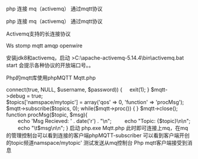   php 连接 mq（activemq） 通过mqtt协议

  php 连接 mq（activemq） 通过mqtt协议


Activemq支持的长连接协议

 Ws  stomp   mqtt   amqp  openwire

安装jdk8和activemq，启动  >C:\apache-activemq-5.14.4\bin\activemq.bat start
会提示各种协议的开放端口号。。

Php的mqtt库使用phpMQTT
Mqtt.php
<?php
//  C:\wamp\bin\php\php7.1.9\php.exe composer.phar install
echo 111;
echo 222;

require('phpMQTT.php');

$server = 'localhost';     // change if necessary
$port = 1883;                     // change if necessary
$username = '';                   // set your username
$password = '';                   // set your password
$client_id = 'phpMQTT-subscriber'; // make sure this is unique for connecting to sever - you could use uniqid()

$mqtt = new Bluerhinos\phpMQTT($server, $port, $client_id);
if(!$mqtt->connect(true, NULL, $username, $password)) {
    exit(1);
}

$mqtt->debug = true;

$topics['namspace/mytopic'] = array('qos' => 0, 'function' => 'procMsg');
$mqtt->subscribe($topics, 0);

while($mqtt->proc()) {

}

$mqtt->close();

function procMsg($topic, $msg){
        echo 'Msg Recieved: ' . date('r') . "\n";
        echo "Topic: {$topic}\n\n";
        echo "\t$msg\n\n";
}

启动 php.exe   Mqtt.php
此时即可连接上mq，在mq的管理控制台可以看到连接的客户端phpMQTT-subscriber



可以看到客户端开创的topic频道namspace/mytopic'






测试发送从mq控制台




Php mqtt客户端接受到消息


